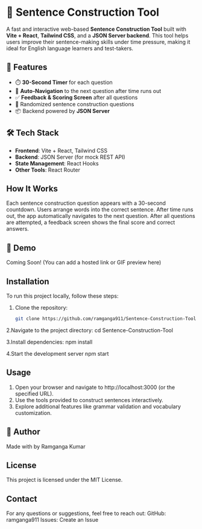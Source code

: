 # 🧠 Sentence Construction Tool

A fast and interactive web-based **Sentence Construction Tool** built with **Vite + React**, **Tailwind CSS**, and a **JSON Server backend**. This tool helps users improve their sentence-making skills under time pressure, making it ideal for English language learners and test-takers.

## 🚀 Features

- ⏱️ **30-Second Timer** for each question
- 🔁 **Auto-Navigation** to the next question after time runs out
- ✅ **Feedback & Scoring Screen** after all questions
- 🎯 Randomized sentence construction questions
- 📦 Backend powered by **JSON Server**

## 🛠️ Tech Stack

- **Frontend**: Vite + React, Tailwind CSS
- **Backend**: JSON Server (for mock REST API)
- **State Management**: React Hooks
- **Other Tools**: React Router

## How It Works
Each sentence construction question appears with a 30-second countdown.
Users arrange words into the correct sentence.
After time runs out, the app automatically navigates to the next question.
After all questions are attempted, a feedback screen shows the final score and correct answers.

## 📸 Demo

Coming Soon! (You can add a hosted link or GIF preview here)

## Installation

To run this project locally, follow these steps:

1. Clone the repository:
   ```bash
   git clone https://github.com/ramganga911/Sentence-Construction-Tool.git
2.Navigate to the project directory:
  cd Sentence-Construction-Tool

3.Install dependencies:
  npm install

4.Start the development server
  npm start
  
## Usage
1. Open your browser and navigate to http://localhost:3000 (or the specified URL).
2. Use the tools provided to construct sentences interactively.
3. Explore additional features like grammar validation and vocabulary customization.
   
## 🙌 Author
Made with by Ramganga Kumar

## License 
This project is licensed under the MIT License.
## Contact
For any questions or suggestions, feel free to reach out:
GitHub: ramganga911
Issues: Create an Issue
